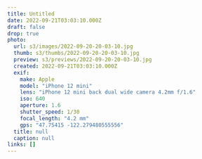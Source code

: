 ```yaml
---
title: Untitled
date: 2022-09-21T03:03:10.000Z
draft: false
drop: true
photo:
  url: s3/images/2022-09-20-20-03-10.jpg
  thumb: s3/thumbs/2022-09-20-20-03-10.jpg
  preview: s3/previews/2022-09-20-20-03-10.jpg
  created: 2022-09-21T03:03:10.000Z
  exif:
    make: Apple
    model: "iPhone 12 mini"
    lens: "iPhone 12 mini back dual wide camera 4.2mm f/1.6"
    iso: 640
    aperture: 1.6
    shutter_speed: 1/30
    focal_length: "4.2 mm"
    gps: "47.75415 -122.279480555556"
  title: null
  caption: null
links: []
---
```


